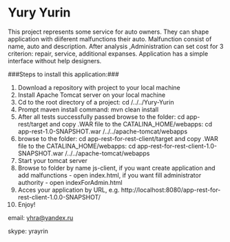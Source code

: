 # Yury Yurin
This project represents some service for auto owners. They can shape application with diiferent malfunctions their auto. Malfunction consist of name, auto and description. After analysis ,Administration can set cost for 3 criterion: repair, service, additional expanses.
Application has a simple interface without help designers.

###Steps to install this application:###

1. Download a repository with project to your local machine
2. Install Apache Tomcat server on your local machine
3. Cd to the root directory of a project: cd /../../Yury-Yurin
4. Prompt maven install command: mvn clean install
5. After all tests successfully passed browse to the folder: cd app-rest/target and copy .WAR file to the CATALINA_HOME/webapps: cd app-rest-1.0-SNAPSHOT.war /../../apache-tomcat/webapps
6. browse to the folder: cd app-rest-for-rest-client/target and copy .WAR file to the CATALINA_HOME/webapps: cd app-rest-for-rest-client-1.0-SNAPSHOT.war /../../apache-tomcat/webapps
7. Start your tomcat server
8. Browse to folder by name js-client, if you want create application and add malfunctions - open index.html, if you want fill administrator authority - open indexForAdmin.html
9. Acces your application by URL, e.g. http://localhost:8080/app-rest-for-rest-client-1.0.0-SNAPSHOT/
10. Enjoy!

email: yhra@yandex.ru

skype: yrayrin